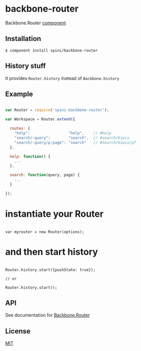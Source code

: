 # backbone-router

  Backbone.Router [component](https://github.com/component/component/wiki/Components)

## Installation

    $ component install spini/backbone-router

## History stuff

It provides `Router.history` instead of `Backbone.history`

## Example

```js

var Router = require('spini-backbone-router');

var Workspace = Router.extend({

  routes: {
    "help":                 "help",    // #help
    "search/:query":        "search",  // #search/kiwis
    "search/:query/p:page": "search"   // #search/kiwis/p7
  },

  help: function() {
    ...
  },

  search: function(query, page) {
    ...
  }

});

```

# instantiate your Router

```

var myrouter = new Router(options);

```


# and then start history

```

Router.history.start({pushState: true});

// or

Router.history.start();

```


## API

See documentation for [Backbone.Router](http://backbonejs.org/#Router)

## License

[MIT](https://github.com/spini/backbone-router/blob/master/LICENSE)
